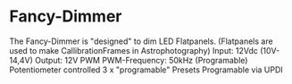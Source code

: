 # Fancy-Dimmer
The Fancy-Dimmer is "designed" to dim LED Flatpanels.
(Flatpanels are used to make CallibrationFrames in Astrophotography)
Input: 12Vdc (10V-14,4V)
Output: 12V PWM
PWM-Frequency: 50kHz (Programable)
Potentiometer controlled
3 x "programable" Presets
Programable via UPDI

